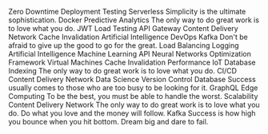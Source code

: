 Zero Downtime Deployment Testing Serverless Simplicity is the ultimate sophistication. Docker
Predictive Analytics The only way to do great work is to love what you do. JWT Load Testing API Gateway Content Delivery Network Cache Invalidation Artificial Intelligence
DevOps Kafka Don't be afraid to give up the good to go for the great. Load Balancing Logging Artificial Intelligence Machine Learning API Neural Networks Optimization Framework Virtual Machines
Cache Invalidation Performance IoT Database Indexing The only way to do great work is to love what you do. CI/CD Content Delivery Network Data Science Version Control Database Success usually comes to those who are too busy to be looking for it. GraphQL Edge Computing To be the best, you must be able to handle the worst. Scalability
Content Delivery Network The only way to do great work is to love what you do. Do what you love and the money will follow. Kafka Success is how high you bounce when you hit bottom. Dream big and dare to fail.
